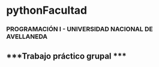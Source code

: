 # pythonFacultad

### PROGRAMACIÓN I - UNIVERSIDAD NACIONAL DE AVELLANEDA 

## ***Trabajo práctico grupal ***

